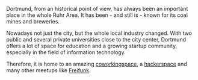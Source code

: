 Dortmund, from an historical point of view, has always been an important place in the whole Ruhr Area. It has been - and still is - known for its coal mines and breweries.

Nowadays not just the city, but the whole local industry changed. With two public and several private universities close to the city center, Dortmund offers a lot of space for education and a growing startup community, especially in the field of information technology.

Therefore, it is home to an amazing [coworkingspace](http://www.heimatdesign.de/coworking/), a [hackerspace](http://www.chaostreff-dortmund.de/) and many other meetups like [Freifunk](http://wiki.freifunk.net/Dortmund).
